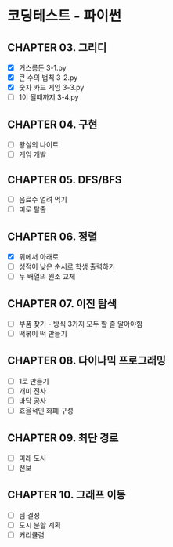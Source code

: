 # 코딩테스트 - 파이썬
## CHAPTER 03. 그리디
- [x] 거스름돈 3-1.py
- [x] 큰 수의 법칙 3-2.py
- [x] 숫자 카드 게임 3-3.py
- [ ] 1이 될때까지 3-4.py
## CHAPTER 04. 구현
- [ ] 왕실의 나이트
- [ ] 게임 개발
## CHAPTER 05. DFS/BFS
- [ ] 음료수 얼려 먹기
- [ ] 미로 탈출
## CHAPTER 06. 정렬
- [x] 위에서 아래로
- [ ] 성적이 낮은 순서로 학생 출력하기
- [ ] 두 배열의 원소 교체
## CHAPTER 07. 이진 탐색
- [ ] 부품 찾기 - 방식 3가지 모두 할 줄 알아야함
- [ ] 떡볶이 떡 만들기
## CHAPTER 08. 다이나믹 프로그래밍
- [ ] 1로 만들기
- [ ] 개미 전사
- [ ] 바닥 공사
- [ ] 효율적인 화폐 구성
## CHAPTER 09. 최단 경로
- [ ] 미래 도시
- [ ] 전보
## CHAPTER 10. 그래프 이동
- [ ] 팀 결성
- [ ] 도시 분할 계획
- [ ] 커리큘럼
